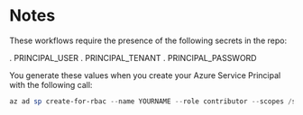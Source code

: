 # Notes

These workflows require the presence of the following secrets in the repo:

. PRINCIPAL_USER
. PRINCIPAL_TENANT
. PRINCIPAL_PASSWORD

You generate these values when you create your Azure Service Principal with the following call:

~~~~powershell
az ad sp create-for-rbac --name YOURNAME --role contributor --scopes /subscriptions/YOURSUBSCRIPTION/resourceGroups/AzLabsLibrary
~~~~
